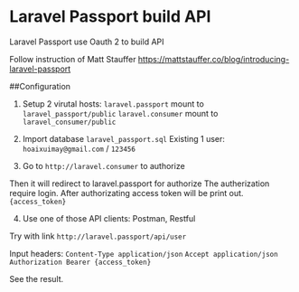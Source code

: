 # Laravel Passport build API
Laravel Passport use Oauth 2 to build API

Follow instruction of Matt Stauffer
https://mattstauffer.co/blog/introducing-laravel-passport 

##Configuration

1. Setup 2 virutal hosts: 
`laravel.passport` mount to `laravel_passport/public`
`laravel.consumer` mount to `laravel_consumer/public`


2. Import database `laravel_passport.sql`
Existing 1 user:
`hoaixuimay@gmail.com` / `123456`

3. Go to `http://laravel.consumer` to authorize

Then it will redirect to laravel.passport for authorize
The autherization require login.
After authorizating access token will be print out.
`{access_token}`

4. Use one of those API clients: Postman, Restful

Try with link `http://laravel.passport/api/user`

Input headers:
`Content-Type application/json`
`Accept application/json`
`Authorization Bearer {access_token}`

See the result.

